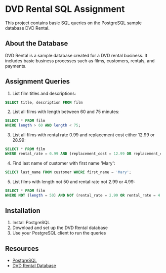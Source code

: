 # DVD Rental SQL Assignment

This project contains basic SQL queries on the PostgreSQL sample database DVD Rental.

## About the Database

DVD Rental is a sample database created for a DVD rental business. It includes basic business processes such as films, customers, rentals, and payments.

## Assignment Queries

1. List film titles and descriptions:
```sql
SELECT title, description FROM film
```

2. List all films with length between 60 and 75 minutes:
```sql
SELECT * FROM film
WHERE length > 60 AND length < 75;
```

3. List all films with rental rate 0.99 and replacement cost either 12.99 or 28.99:
```sql
SELECT * FROM film
WHERE rental_rate = 0.99 AND (replacement_cost = 12.99 OR replacement_cost = 28.99);
```

4. Find last name of customer with first name 'Mary':
```sql
SELECT last_name FROM customer WHERE first_name = 'Mary';
```

5. List films with length not 50 and rental rate not 2.99 or 4.99:
```sql
SELECT * FROM film 
WHERE NOT (length = 50) AND NOT (rental_rate = 2.99 OR rental_rate = 4.99);
```

## Installation

1. Install PostgreSQL
2. Download and set up the DVD Rental database
3. Use your PostgreSQL client to run the queries

## Resources

- [PostgreSQL](https://www.postgresql.org)
- [DVD Rental Database](https://neon.tech/postgresql/postgresql-getting-started/postgresql-sample-database) 